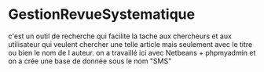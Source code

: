 # GestionRevueSystematique
c'est un outil de recherche qui facilite la tache aux chercheurs et aux utilisateur qui veulent chercher une telle article mais seulement avec le titre ou bien le nom de l auteur.
on a travaillé ici avec Netbeans + phpmyadmin et on a crée une base de donnée sous le nom "SMS" 
